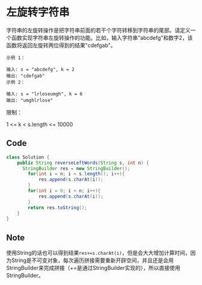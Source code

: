 

# 左旋转字符串

字符串的左旋转操作是把字符串前面的若干个字符转移到字符串的尾部。请定义一个函数实现字符串左旋转操作的功能。比如，输入字符串"abcdefg"和数字2，该函数将返回左旋转两位得到的结果"cdefgab"。

```
示例 1：

输入: s = "abcdefg", k = 2
输出: "cdefgab"
示例 2：

输入: s = "lrloseumgh", k = 6
输出: "umghlrlose"
```

限制：

1 <= k < s.length <= 10000

 ## Code

```java
class Solution {
    public String reverseLeftWords(String s, int n) {
      StringBuilder res = new StringBuilder();
        for(int i = n; i < s.length(); i++){
            res.append(s.charAt(i));
        }
        for(int i = 0; i < n; i++){
            res.append(s.charAt(i));
        }
        return res.toString();
    }
}
```

## Note

使用String的话也可以得到结果`res+=s.charAt(i)`，但是会大大增加计算时间，因为String是不可变对象，每次遍历拼接需要重新开辟空间，并且还是会用StringBuilder来完成拼接（+=是通过StringBuilder实现的），所以直接使用StringBuilder。

